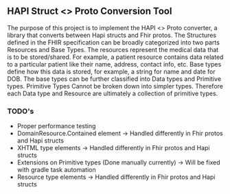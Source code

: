 ## HAPI Struct <> Proto Conversion Tool
The purpose of this project is to implement the HAPI <> Proto converter, a library that converts between Hapi structs and Fhir protos. The Structures defined in the FHIR specification can be broadly categorized into two parts Resources and Base Types. The resources represent the medical data that is to be stored/shared. For example, a patient resource contains data related to a particular patient like their name, address, contact info, etc. Base  types define how this data is stored, for example, a string for name and date for DOB. 
The base types can be further classified into Data types and Primitive types. Primitive Types Cannot be broken down into simpler types. Therefore each Data type and Resource are ultimately a collection of primitive types. 

### TODO's 
- Proper performance testing
-	DomainResource.Contained element -> Handled differently in Fhir protos and Hapi structs
-	XHTML type elements -> Handled differently in Fhir protos and Hapi structs
-	Extensions on Primitive types (Done manually currently) -> Will be fixed with gradle task automation
-	Resource type elements -> Handled differently in Fhir protos and Hapi structs

